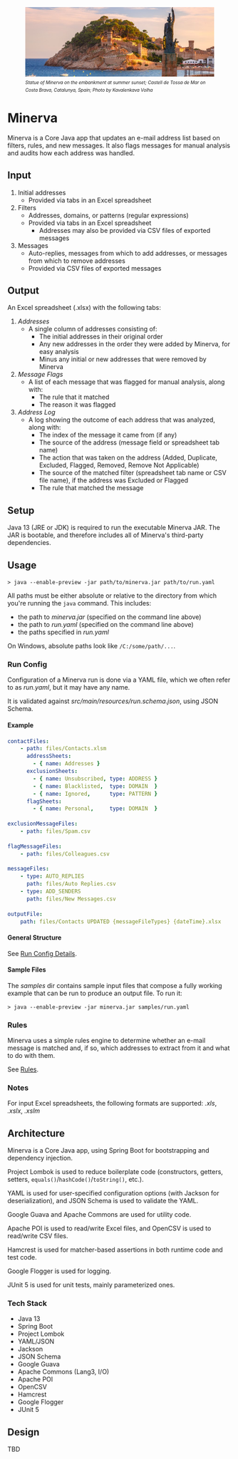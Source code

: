 <figure>
    <img src="images/Minerva-800x294.jpg" alt="Statue of Minerva on the embankment at summer sunset; Castell de Tossa de Mar on Costa Brava, Catalunya, Spain; Photo by Kavalenkava Volha">
    <figcaption><font size="1"><em>Statue of Minerva on the embankment at summer sunset; Castell de Tossa de Mar on Costa Brava, Catalunya, Spain; Photo by Kavalenkava Volha</em></font></figcaption>
</figure>

# Minerva

Minerva is a Core Java app that updates an e-mail address list based on filters, rules, and new messages.  It also flags
messages for manual analysis and audits how each address was handled.

## Input

1. Initial addresses
    - Provided via tabs in an Excel spreadsheet
2. Filters
    - Addresses, domains, or patterns (regular expressions)
    - Provided via tabs in an Excel spreadsheet
        - Addresses may also be provided via CSV files of exported messages
3. Messages
    - Auto-replies, messages from which to add addresses, or messages from which to remove addresses
    - Provided via CSV files of exported messages

## Output

An Excel spreadsheet (.xlsx) with the following tabs:

1. *Addresses*
    - A single column of addresses consisting of:
        - The initial addresses in their original order
        - Any new addresses in the order they were added by Minerva, for easy analysis
        - Minus any initial or new addresses that were removed by Minerva
2. *Message Flags*
    - A list of each message that was flagged for manual analysis, along with:
        - The rule that it matched
        - The reason it was flagged
3. *Address Log*
    - A log showing the outcome of each address that was analyzed, along with:
        - The index of the message it came from (if any)
        - The source of the address (message field or spreadsheet tab name)
        - The action that was taken on the address (Added, Duplicate, Excluded, Flagged, Removed, Remove Not Applicable)
        - The source of the matched filter (spreadsheet tab name or CSV file name), if the address was Excluded or Flagged
        - The rule that matched the message

## Setup

Java 13 (JRE or JDK) is required to run the executable Minerva JAR.  The JAR is bootable, and therefore includes all of
Minerva's third-party dependencies.

## Usage

```shell
> java --enable-preview -jar path/to/minerva.jar path/to/run.yaml
```

All paths must be either absolute or relative to the directory from which you're running the `java` command.  This
includes:

- the path to *minerva.jar* (specified on the command line above)
- the path to *run.yaml* (specified on the command line above)
- the paths specified in *run.yaml*

On Windows, absolute paths look like `/C:/some/path/...`.

### Run Config

Configuration of a Minerva run is done via a YAML file, which we often refer to as *run.yaml*, but it may have any name.

It is validated against *src/main/resources/run.schema.json*, using JSON Schema.

#### Example

```yaml
contactFiles:
    - path: files/Contacts.xlsm
      addressSheets:
        - { name: Addresses }
      exclusionSheets:
        - { name: Unsubscribed, type: ADDRESS }
        - { name: Blacklisted,  type: DOMAIN  }
        - { name: Ignored,      type: PATTERN }
      flagSheets:
        - { name: Personal,     type: DOMAIN  }

exclusionMessageFiles:
    - path: files/Spam.csv

flagMessageFiles:
    - path: files/Colleagues.csv

messageFiles:
    - type: AUTO_REPLIES
      path: files/Auto Replies.csv
    - type: ADD_SENDERS
      path: files/New Messages.csv

outputFile:
    path: files/Contacts UPDATED {messageFileTypes} {dateTime}.xlsx
```

#### General Structure

See [Run Config Details](docs/RunConfigDetails.md).

#### Sample Files

The *samples* dir contains sample input files that compose a fully working example that can be run to produce an output
file.  To run it:

```shell
> java --enable-preview -jar minerva.jar samples/run.yaml
```

### Rules

Minerva uses a simple rules engine to determine whether an e-mail message is matched and, if so, which addresses to
extract from it and what to do with them.

See [Rules](docs/Rules.md).

### Notes

For input Excel spreadsheets, the following formats are supported: *.xls*, *.xslx*, *.xslm*

## Architecture

Minerva is a Core Java app, using Spring Boot for bootstrapping and dependency injection.

Project Lombok is used to reduce boilerplate code (constructors, getters, setters, `equals()`/`hashCode()`/`toString()`,
etc.).

YAML is used for user-specified configuration options (with Jackson for deserialization), and JSON Schema is used to
validate the YAML.

Google Guava and Apache Commons are used for utility code.

Apache POI is used to read/write Excel files, and OpenCSV is used to read/write CSV files.

Hamcrest is used for matcher-based assertions in both runtime code and test code.

Google Flogger is used for logging.

JUnit 5 is used for unit tests, mainly parameterized ones.

### Tech Stack

- Java 13
- Spring Boot
- Project Lombok
- YAML/JSON
- Jackson
- JSON Schema
- Google Guava
- Apache Commons (Lang3, I/O)
- Apache POI
- OpenCSV
- Hamcrest
- Google Flogger
- JUnit 5

## Design

TBD
